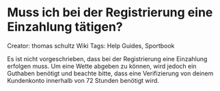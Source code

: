 # Muss ich bei der Registrierung eine Einzahlung tätigen?

Creator: thomas schultz
Wiki Tags: Help Guides, Sportbook

Es ist nicht vorgeschrieben, dass bei der Registrierung eine Einzahlung erfolgen muss. Um eine Wette abgeben zu können, wird jedoch ein Guthaben benötigt und beachte bitte, dass eine Verifizierung von deinem Kundenkonto innerhalb von 72 Stunden benötigt wird.